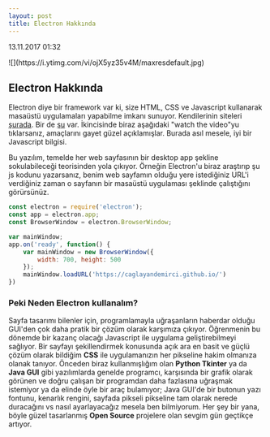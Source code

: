 ```yaml
---
layout: post
title: Electron Hakkında
---
```

<p class="date">13.11.2017 01:32</p>
![](https://i.ytimg.com/vi/ojX5yz35v4M/maxresdefault.jpg)

## Electron Hakkında

Electron diye bir framework var ki, size HTML, CSS ve Javascript kullanarak masaüstü uygulamaları yapabilme imkanı sunuyor. Kendilerinin siteleri [şurada](https://electronjs.org/). Bir de [şu](https://electron.atom.io/) var. İkincisinde biraz aşağıdaki "watch the video"yu tıklarsanız, amaçlarını gayet güzel açıklamışlar. Burada asıl mesele, iyi bir Javascript bilgisi. 

Bu yazılım, temelde her web sayfasının bir desktop app şekline sokulabileceği teorisinden yola çıkıyor. Örneğin Electron'u biraz araştırıp şu js kodunu yazarsanız, benim web sayfamın olduğu yere istediğiniz URL'i verdiğiniz zaman o sayfanın bir masaüstü uygulaması şeklinde çalıştığını görürsünüz.

```javascript
const electron = require('electron');
const app = electron.app;
const BrowserWindow = electron.BrowserWindow;

var mainWindow;
app.on('ready', function() {
	var mainWindow = new BrowserWindow({
		width: 700, height: 500
	});
	mainWindow.loadURL('https://caglayandemirci.github.io/')
})
```

### Peki Neden Electron kullanalım? 

Sayfa tasarımı bilenler için, programlamayla uğraşanların haberdar olduğu GUI'den çok daha pratik bir çözüm olarak karşımıza çıkıyor. Öğrenmenin bu dönemde bir kazanç olacağı Javascript ile uygulama geliştirebilmeyi sağlıyor. Bir sayfayı şekillendirmek konusunda açık ara en basit ve güçlü çözüm olarak bildiğim **CSS** ile uygulamanızın her pikseline hakim olmanıza olanak tanıyor. Önceden biraz kullanmışlığım olan **Python Tkinter** ya da **Java GUI** gibi yazılımlarda genelde programcı, karşısında bir grafik olarak görünen ve doğru çalışan bir programdan daha fazlasına uğraşmak istemiyor ya da elinde öyle bir araç bulamıyor; Java GUI'de bir butonun yazı fontunu, kenarlık rengini, sayfada pikseli pikseline tam olarak nerede duracağını vs nasıl ayarlayacağız mesela ben bilmiyorum. Her şey bir yana, böyle güzel tasarlanmış **Open Source** projelere olan sevgim gün geçtikçe artıyor.